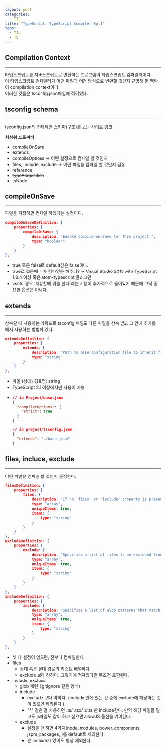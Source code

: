 ```yaml
---
layout: post
categories:
  - TIL
title: "TypeScript: TypeScript Compiler Ep.1"
tags:
  - TIL
  - TS
---
```

## __Compilation Context__
---
타입스크립트를 자바스크립트로 변환하는 프로그램이 타입스크립트 컴파일러이다.   
이 타입스크립트 컴파일러가 어떤 파일과 어떤 방식으로 변환할 것인지 규명해 둔 맥락이 compilation context이다.  
이러한 것들은 tsconfig.json파일에 적혀있다.

## __tsconfig schema__
---
tsconfig.json의 전체적인 스키마(구조)를 보는 [사이트 링크](https://json.schemastore.org/tsconfig)

**최상위 프로퍼티**
- compileOnSave
- extends
- compileOptions → 어떤 설정으로 컴파일 할 것인지
- files, include, exclude → 어떤 파일을 컴파일 할 것인지 결정
- reference
- ~~typeAcquisition~~
- ~~tsNode~~

## __compileOnSave__
---
파일을 저장하면 컴파일 하겠다는 설정이다.

```json
compileOnSaveDefinition: {
	properties: {
		compileOnSave: {
			description: "Enable Compile-on-Save for this project.",
			type: "boolean"
		}
	}
},
```
- true 혹은 false로 default값은 false이다.
- true로 켰을때 누가 컴파일을 해주냐? → Visual Studio 2015 with TypeScript 1.8.4 이상 혹은 atom-typescript 플러그인
- vsc의 경우 ‘저장할때 뭐를 한다’라는 기능이 추가적으로 들어있기 때문에 그닥 중요한 옵션은 아니다.

## __extends__
---
상속할 때 사용하는 키워드로 tsconfig 파일도 다른 파일을 상속 받고 그 안에 추가를 해서 사용하는 방법이 있다.

```json
extendsDefinition: {
	properties: {
		extends: {
			description: "Path to base configuration file to inherit from. Requires TypeScript version 2.1 or later.",
			type: "string"
		}
	}
},
```
- 파일 (상대) 경로명: string
- TypeScript 2.1 이상에서만 사용이 가능
-   
  ```json
  // in Project/base.json
  {
    "compilerOptions": {
      "strict": true
    }
  }

  // in project/tsconfig.json
  {
    "extends": "./base.json"
  }
  ```

## __files, include, exclude__
---

어떤 파일을 컴파일 할 것인지 결정한다.

```json
filesDefinition: {
	properties: {
		files: {
			description: "If no 'files' or 'include' property is present in a tsconfig.json, the compiler defaults to including all files in the containing directory and subdirectories except those specified by 'exclude'. When a 'files' property is specified, only those files and those specified by 'include' are included.",
			type: "array",
			uniqueItems: true,
			items: {
				type: "string"
			}
		}
	}
},
excludeDefinition: {
	properties: {
		exclude: {
			description: "Specifies a list of files to be excluded from compilation. The 'exclude' property only affects the files included via the 'include' property and not the 'files' property. Glob patterns require TypeScript version 2.0 or later.",
			type: "array",
			uniqueItems: true,
			items: {
				type: "string"
			}
		}
	}
},
includeDefinition: {
	properties: {
		include: {
			description: "Specifies a list of glob patterns that match files to be included in compilation. If no 'files' or 'include' property is present in a tsconfig.json, the compiler defaults to including all files in the containing directory and subdirectories except those specified by 'exclude'. Requires TypeScript version 2.0 or later.",
			type: "array",
			uniqueItems: true,
			items: {
				type: "string"
			}
		}
	}
},
```

- 셋 다 설정이 없으면, 전부다 컴파일한다.
- files
    - 상대 혹은 절대 경로의 리스트 배열이다.
    - exclude 보다 강하다. 그렇기에 적혀있다면 무조건 포함된다.
- include, exclued
    - glob 패턴 (.gitignore 같은 형식)
    - include
        - exclude 보다 약하다. (include 안에 있는 것 중에 exclude에 해당하는 것이 있으면 제외된다.)
        - "*" 같은 걸 사용하면 .ts/ .tsx/ .d.ts 만 include한다. 만약 해당 파일들 말고도 js파일도 같이 하고 싶으면 allowJS 옵션을 켜야된다.
    - exclude
        - 설정을 안 하면 4가지(node_modules, bower_components, jspm_packages, <outDir>)를 default로 제외한다.
        - <outDir>은 include가 있어도 항상 제외한다.